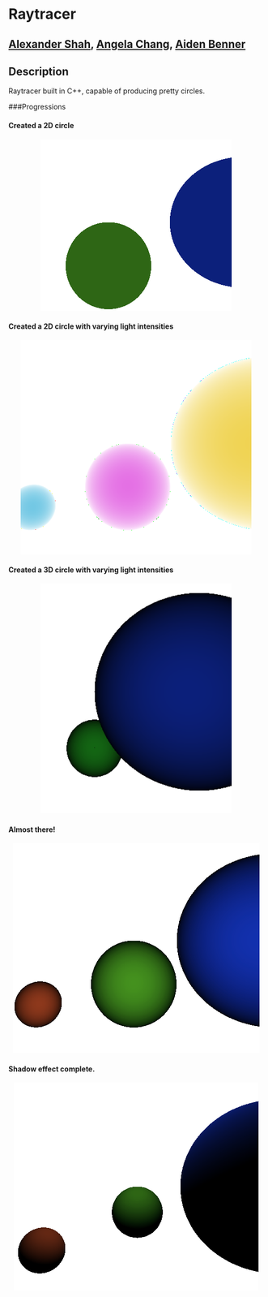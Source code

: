
# Raytracer
## [Alexander Shah](github.com/ZanderShah), [Angela Chang](github.com/changangela), [Aiden Benner](github.com/aidenbenner)

## Description
Raytracer built in C++, capable of producing pretty circles.

###Progressions

#### Created a 2D circle
<p align="center">
  <img src="images/progression0.png">
</p>

#### Created a 2D circle with varying light intensities
<p align="center">
  <img src="images/progression1.png">
</p>

#### Created a 3D circle with varying light intensities
<p align="center">
  <img src="images/progression2.png">
</p>

#### Almost there!
<p align="center">
  <img src="images/progression3.png">
</p>

#### Shadow effect complete.
<p align="center">
  <img src="images/progression4.png">
</p>


